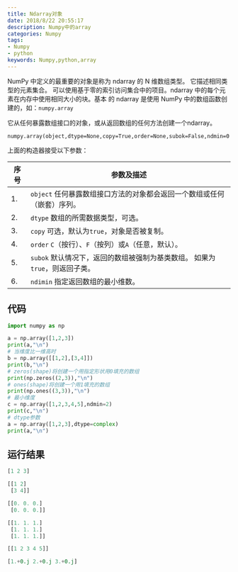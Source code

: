 ```yaml
---
title: Ndarray对象
date: 2018/8/22 20:55:17
description: Numpy中的array
categories: Numpy
tags: 
- Numpy
- python
keywords: Numpy,python,array
---
```


NumPy 中定义的最重要的对象是称为  ndarray  的 N 维数组类型。 它描述相同类型的元素集合。 可以使用基于零的索引访问集合中的项目。ndarray  中的每个元素在内存中使用相同大小的块。基本
的 ndarray  是使用 NumPy 中的数组函数创建的，如：`numpy.array`

它从任何暴露数组接口的对象，或从返回数组的任何方法创建一个ndarray。

`numpy.array(object,dtype=None,copy=True,order=None,subok=False,ndmin=0`

上面的构造器接受以下参数：

| 序号 | 参数及描述                                                   |
| ---- | ------------------------------------------------------------ |
| 1.   | `object` 任何暴露数组接口方法的对象都会返回一个数组或任何（嵌套）序列。 |
| 2.   | `dtype` 数组的所需数据类型，可选。                           |
| 3.   | `copy` 可选，默认为`true`，对象是否被复制。                  |
| 4.   | `order` `C`（按行）、`F`（按列）或`A`（任意，默认）。        |
| 5.   | `subok` 默认情况下，返回的数组被强制为基类数组。 如果为`true`，则返回子类。 |
| 6.   | `ndimin` 指定返回数组的最小维数。                            |

<!--more-->

## 代码

```python
import numpy as np

a = np.array([1,2,3])
print(a,"\n")
# 当维度比一维高时
b = np.array([[1,2],[3,4]])
print(b,"\n")
# zeros(shape)将创建一个用指定形状用0填充的数组
print(np.zeros((2,3)),"\n")
# ones(shape)将创建一个用1填充的数组
print(np.ones((3,3)),"\n")
# 最小维度
c = np.array([1,2,3,4,5],ndmin=2)
print(c,"\n")
# dtype参数
a = np.array([1,2,3],dtype=complex)
print(a,"\n")
```

## 运行结果

```python
[1 2 3] 

[[1 2]
 [3 4]] 

[[0. 0. 0.]
 [0. 0. 0.]] 

[[1. 1. 1.]
 [1. 1. 1.]
 [1. 1. 1.]] 

[[1 2 3 4 5]] 

[1.+0.j 2.+0.j 3.+0.j] 
```

